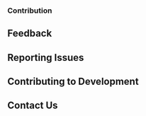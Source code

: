 ---
---

### Contribution

## Feedback

## Reporting Issues

## Contributing to Development 

## Contact Us